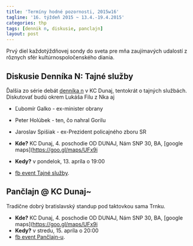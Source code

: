 ```yaml
---
title: 'Termíny hodné pozornosti, 2015w16'
tagline: '16. týždeň 2015 ~ 13.4.-19.4.2015'
categories: thp
tags: [dennik n, diskusie, panclajn]
layout: post
---
```

Prvý diel každotýždňovej sondy do sveta pre mňa zaujímavých udalostí z rôznych sfér kultúrnospoločenského diania.

Diskusie Denníka N: Tajné služby
--------------------------------
Ďalšia zo série debát [denníka n](https://dennikn.sk/) v KC Dunaj, tentokrát o tajných službách. Diskutovať budú okrem Lukáša Filu z Nka aj

  * Ľubomír Galko - ex-minister obrany
  * Peter Holúbek - ten, čo nahral Gorilu
  * Jaroslav Spišiak - ex-Prezident policajného zboru SR

  * **Kde?** KC Dunaj, 4. poschodie OD DUNAJ, Nám SNP 30, BA, [google maps](https://goo.gl/maps/UFx9i
  * **Kedy?** v pondelok, 13. apríla o 19:00
  * [fb event Tajné služby](https://www.facebook.com/events/1044056692289375/).

Pančlajn @ KC Dunaj~
--------------------
Tradične dobrý bratislavský standup pod taktovkou sama Trnku.

  * **Kde?** KC Dunaj, 4. poschodie OD DUNAJ, Nám SNP 30, BA, [google maps](https://goo.gl/maps/UFx9i
  * **Kedy?** v stredu, 15. apríla o 20:00
  * [fb event Pančlajn-u](https://www.facebook.com/events/945323995486633/).
